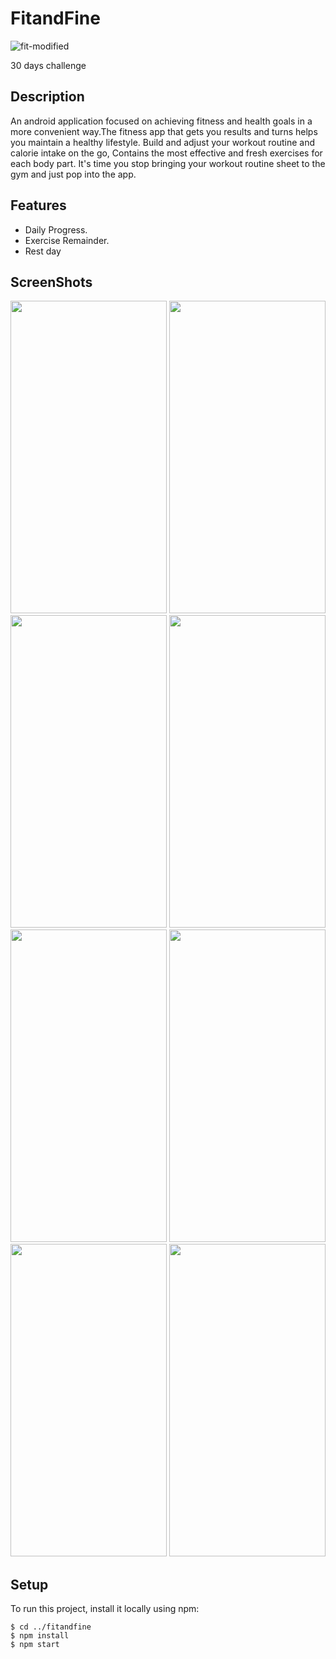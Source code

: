 # FitandFine

![fit-modified](https://user-images.githubusercontent.com/50112096/139279479-339583d8-6548-4857-8d36-681f9deb0e7a.png)

30 days challenge

## Description

An android application focused on achieving fitness and health goals in a more convenient way.The fitness app that gets you results and turns helps you maintain a healthy lifestyle. Build and adjust your workout routine and calorie intake on the go, Contains the most effective and fresh exercises for each body part. It's time you stop bringing your workout routine sheet to the gym and just pop into the app.

## Features

* Daily Progress.
* Exercise Remainder.
* Rest day

## ScreenShots
<img src="https://github.com/vallisahana/FitandFine/blob/master/Screenshot/splash.jpg"  width="250" height="500"> <img src="https://github.com/vallisahana/FitandFine/blob/master/Screenshot/welcome.jpg"  width="250" height="500"> <img src="https://github.com/vallisahana/FitandFine/blob/master/Screenshot/login.jpg"  width="250" height="500"> <img src="https://github.com/vallisahana/FitandFine/blob/master/Screenshot/register.jpg"  width="250" height="500"> <img src="https://github.com/vallisahana/FitandFine/blob/master/Screenshot/home.jpg"  width="250" height="500"> <img src="https://github.com/vallisahana/FitandFine/blob/master/Screenshot/navi.jpg"  width="250" height="500"> <img src="https://github.com/vallisahana/FitandFine/blob/master/Screenshot/daypage.jpg"  width="250" height="500"> <img src="https://github.com/vallisahana/FitandFine/blob/master/Screenshot/exercise.jpg"  width="250" height="500">


## Setup
To run this project, install it locally using npm:

```
$ cd ../fitandfine
$ npm install
$ npm start
```

